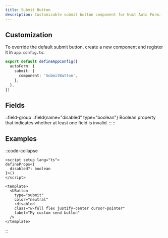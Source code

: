 ```yaml
---
title: Submit Button
description: Customizable submit button component for Nuxt Auto Form.
---
```


## Customization

To override the default submit button, create a new component and register it in `app.config.ts`:

```ts [app.config.ts]{3}
export default defineAppConfig({
  autoForm: {
    submit: {
      component: 'SubmitButton',
    },
  },
})
```

## Fields

::field-group
::field{name="disabled" type="boolean"}
Boolean property that indicates whether at least one field is invalid.
::
::

## Examples

::code-collapse
```vue [MyForm.global.vue]
<script setup lang="ts">
defineProps<{
  disabled?: boolean
}>()
</script>

<template>
  <UButton
    type="submit"
    color="neutral"
    :disabled
    class="w-full flex justify-center cursor-pointer"
    label="My custom send button"
  />
</template>
```
::
